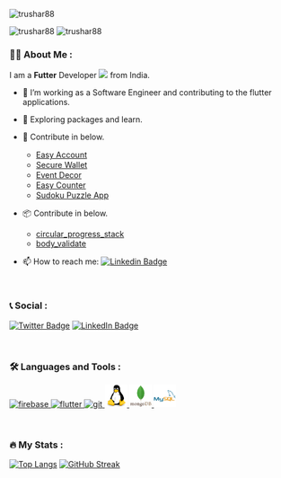 <p align="left"> <img src="https://user-images.githubusercontent.com/95899209/214271162-dbbd51e2-eb2c-462e-9103-36e4ff6b149a.png" alt="trushar88" /> </p>
<p align="left"> <img src="https://img.shields.io/github/contributors/trushar88/awesome-github-profile-readme-templates.svg?color=green" alt="trushar88" />   <img src="https://komarev.com/ghpvc/?username=trushar88&label=Profile%20views&color=0e75b6&style=flat" alt="trushar88" /> 

### :man_technologist: About Me :
I am a **Futter** Developer <img src="https://media.giphy.com/media/WUlplcMpOCEmTGBtBW/giphy.gif" width="30"> from India.
- :telescope: I’m working as a Software Engineer and contributing to the flutter applications.

- :seedling: Exploring packages and learn.

- :iphone: Contribute in below.
  - [Easy Account](https://play.google.com/store/apps/details?id=com.nat.easyaccount) <img  src="https://play-lh.googleusercontent.com/myDL24tb2RmbbWV-XBXIQlnjt2d2XhUyREXcX2O9Yx07Y3cEmBY7NrnfiDl5WYr4PQ=w240-h480-rw" width="15" height="15" />
  - [Secure Wallet](https://play.google.com/store/apps/details?id=com.nat.securewallet) <img  src="https://play-lh.googleusercontent.com/dO8mQICYFA05ylTYH3JBLqWPswwtbaC9t4uU9etqThvU8dwzv51QUMayMH_PmOTVSA=w240-h480-rw" width="15" height="15" />
  - [Event Decor](https://play.google.com/store/apps/details?id=com.nat.eventdecor) <img  src="https://play-lh.googleusercontent.com/VDB_Rc0Kfbvz7uBjZZkTRzQykdqqOvsNXdOp1-5jrxolcFV-dGHOVbkOS382GVlsCQ=w240-h480-rw" width="15" height="15" />
  - [Easy Counter](https://play.google.com/store/apps/details?id=com.nat.easycounter) <img  src="https://play-lh.googleusercontent.com/cmDmnLEnQ2wpZF4SOGMfVBn_4KB9ullJZvxtGtbf61xNojLc8LunYyBukqVM0TI_ndc=w240-h480-rw" width="15" height="15" />
  - [Sudoku Puzzle App](https://play.google.com/store/apps/details?id=com.nat.sudokuapp) <img  src="https://play-lh.googleusercontent.com/7FgPI9bxglPSpIRJpQDC2HTJKQ_sqiq4ObGo6Q-kfBXMw_KqwnBgrG6NKiWBfSqCxA=w240-h480-rw" width="15" height="15" />

- :package: Contribute in below.
  - [circular_progress_stack](https://pub.dev/packages/circular_progress_stack)
  - [body_validate](https://pub.dev/packages/body_validate)
- :mailbox: How to reach me: [![Linkedin Badge](https://img.shields.io/badge/LinkedIn-Profile-informational?style=flat&logo=linkedin&logoColor=white&color=0D76A8)](https://www.linkedin.com/in/trushar-mistry-2b00171b1/)
  
&nbsp;&nbsp;

### :telephone_receiver: Social :

[![Twitter Badge](https://img.shields.io/badge/Twitter-Profile-informational?style=flat&logo=twitter&logoColor=white&color=1CA2F1)](https://twitter.com/TrusharMistry8)
[![LinkedIn Badge](https://img.shields.io/badge/LinkedIn-Profile-informational?style=flat&logo=linkedin&logoColor=white&color=0D76A8)](https://www.linkedin.com/in/trushar-mistry-2b00171b1/)

&nbsp;&nbsp;

### :hammer_and_wrench: Languages and Tools :
<p align="left"> <a href="https://firebase.google.com/" target="_blank" rel="noreferrer"> <img src="https://www.vectorlogo.zone/logos/firebase/firebase-icon.svg" alt="firebase" width="40" height="40"/> </a> <a href="https://flutter.dev" target="_blank" rel="noreferrer"> <img src="https://www.vectorlogo.zone/logos/flutterio/flutterio-icon.svg" alt="flutter" width="40" height="40"/> </a> <a href="https://git-scm.com/" target="_blank" rel="noreferrer"> <img src="https://www.vectorlogo.zone/logos/git-scm/git-scm-icon.svg" alt="git" width="40" height="40"/> </a> <a href="https://www.linux.org/" target="_blank" rel="noreferrer"> <img src="https://raw.githubusercontent.com/devicons/devicon/master/icons/linux/linux-original.svg" alt="linux" width="40" height="40"/> </a> <a href="https://www.mongodb.com/" target="_blank" rel="noreferrer"> <img src="https://raw.githubusercontent.com/devicons/devicon/master/icons/mongodb/mongodb-original-wordmark.svg" alt="mongodb" width="40" height="40"/> </a> <a href="https://www.mysql.com/" target="_blank" rel="noreferrer"> <img src="https://raw.githubusercontent.com/devicons/devicon/master/icons/mysql/mysql-original-wordmark.svg" alt="mysql" width="40" height="40"/> </a> </p>

&nbsp;&nbsp;
### :fire: My Stats :
[![Top Langs](https://github-readme-stats.vercel.app/api/top-langs/?username=Trushar88)](https://github.com/Trushar88/github-readme-stats)
[![GitHub Streak](http://github-readme-streak-stats.herokuapp.com?user=Trushar88&theme=dark&background=000000)](https://git.io/streak-stats)


